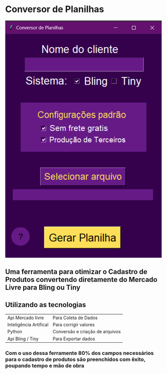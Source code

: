 # Conversor de Planilhas
![header](https://raw.githubusercontent.com/MambaGIT/accounts/main/Screenshot_1.png)

<h2> Uma ferramenta para otimizar o Cadastro de Produtos convertendo diretamente do Mercado Livre para Bling ou Tiny</h2>

<h2>Utilizando as tecnologias</h2>
<table>
  <tr>
      <td>Api Mercado livre</td>
      <td>Para Coleta de Dados</td>
  </tr>
  <tr>
      <td>Inteligência Artifical</td>
      <td>Para corrigir valores</td>
  </tr>
  <tr>
      <td>Python</td>
      <td>Conversão e criação de arquivos</td>
  </tr>
  <tr>
      <td>Api Bling / Tiny </td>
      <td>Para Exportar dados</td>
  </tr>
</table>
<h3>Com o uso dessa ferramente 80% dos campos necessários para o cadastro de produtos são preenchidos com êxito, poupando tempo e mão de obra <h3>
